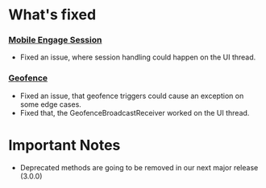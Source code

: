 # What's fixed
### [Mobile Engage Session](https://github.com/emartech/android-emarsys-sdk/wiki/Session-Tracking)
* Fixed an issue, where session handling could happen on the UI thread.
### [Geofence](https://github.com/emartech/android-emarsys-sdk/wiki#8-geofence)
* Fixed an issue, that geofence triggers could cause an exception on some edge cases.
* Fixed that, the GeofenceBroadcastReceiver worked on the UI thread.
# Important Notes
* Deprecated methods are going to be removed in our next major release (3.0.0)